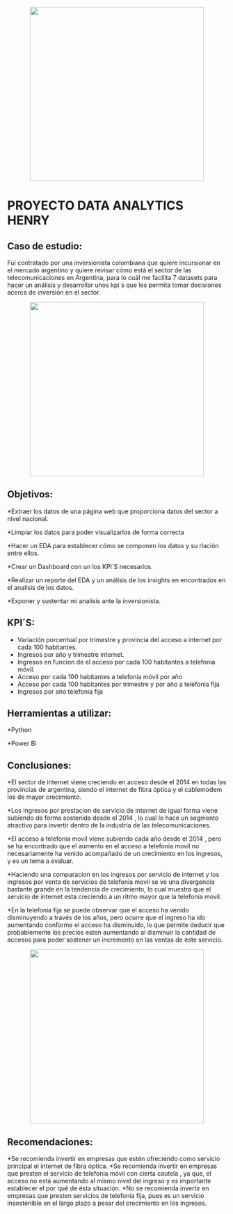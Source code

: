 <p align="center">
<img src="https://www.techrepublic.com/wp-content/uploads/2015/09/dataanalysisistockrobuart.jpg"  height=400>
</p>


# PROYECTO DATA ANALYTICS HENRY

## Caso de estudio:

Fuí contratado por una inversionista colombiana que quiere incursionar en el mercado argentino y quiere revisar cómo está el sector de las telecomunicaciones en Argentina, para lo cuál me facilita 7 datasets para hacer un análisis y desarrollar unos kpi´s que les permita tomar decisiones acerca de inversión en el sector.

<p align="center">
<img src="https://dashbpo.com/wp-content/uploads/2020/03/30576-Converted.png"  height=400>
</p>


## Objetivos:

*Extraer los datos de una página web que proporciona datos del sector a nivel nacional.

*Limpiar los datos para poder visualizarlos de forma correcta

*Hacer un EDA para establecer cómo se componen los datos y su rlación entre ellos.

*Crear un Dashboard con un los KPI´S necesarios.

*Realizar un reporte del EDA y un análisis de los insights en encontrados en el analisis de los datos.

*Exponer y sustentar mi analisis ante la inversionista.

## KPI´S:

* Variación porcentual por trimestre y provincia del acceso a internet por cada 100 habitantes.
* Ingresos por año y trimestre internet.
* Ingresos en funcion de el acceso por cada 100 habitantes a telefonia móvil.
* Acceso por cada 100 habitantes a telefonia móvil por año
* Acceso por cada 100 habitantes por trimestre y por año a telefonia fija
* Ingresos por año telefonia fija 

## Herramientas a utilizar:

 *Python
 
 *Power Bi

## Conclusiones: 

*El sector de internet viene creciendo en acceso desde el 2014 en todas las provincias de argentina, siendo el internet de fibra óptica y el cablemodem los de mayor crecimiento.

*Los ingresos por prestacion de servicio de internet de igual forma viene subiendo de forma sostenida desde el 2014 , lo cual lo hace un segmento atractivo para invertir dentro de la industria de las telecomunicaciones.

*El acceso a telefonia movil viene subiendo cada año desde el 2014 , pero se ha encontrado que el aumento en el acceso a telefonia movil no necesariamente ha venido acompañado de un crecimiento en los ingresos, y es un tema a evaluar.

*Haciendo una comparacion en los ingresos por servicio de internet y los ingresos por venta de servicios de telefonia movil se ve una divergencia bastante grande en la tendencia de crecimiento, lo cual muestra que el servicio de internet esta creciendo a un ritmo mayor que la telefonia movil.

*En la telefonia fija se puede observar que el acceso ha venido disminuyendo a través de los años, pero ocurre que el ingreso ha ido aumentando conforme el acceso ha disminuido, lo que permite deducir que probablemente los precios esten aumentando al disminuir la cantidad de accesos para poder sostener un incremento en las ventas de éste servicio.

<p align="center">
<img src="https://miro.medium.com/max/741/1*2xpKubM0JX6IQ44sZpzEBw.png"  height=400>
</p>

## Recomendaciones: 

*Se recomienda invertir en empresas que estén ofreciendo como servicio principal el internet de fibra óptica.
*Se recomienda invertir en empresas que presten el servicio de telefonia móvil con cierta cautela , ya que, el acceso no está aumentando al mismo nivel del ingreso y es importante establecer el por qué de ésta situación.
*No se recomienda invertir en empresas que presten servicios de telefonia fija, pues es un servicio insostenible en el largo plazo a pesar del crecimiento en los ingresos.

